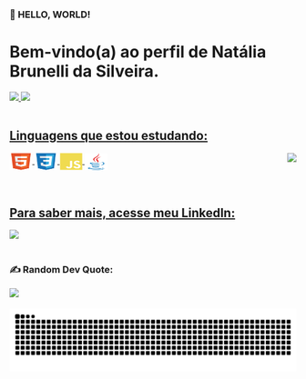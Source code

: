 ### 👋 HELLO, WORLD!

# Bem-vindo(a) ao perfil de Natália Brunelli da Silveira.

 <div>
   <a href="https://github.com/nataliabrunelli">
   <img height="180em" src="https://github-readme-streak-stats.herokuapp.com/?user=nataliabrunelli&theme=blue_navy&hide_border=false">
   <!-- <img height="180em" src="https://github-readme-stats.vercel.app/api?username=nataliabrunelli&show_icons=true&theme=blue_navy&include_all_commits=true&count_private=true"/> -->
   <img height="180em" src="https://github-readme-stats.vercel.app/api/top-langs/?username=nataliabrunelli&layout=compact&langs_count=6&theme=blue_navy"/>
</div>  

<br>

## Linguagens que estou estudando: 

  <div style="display: inline_block">
   <img align="center" alt="HTML" height="30" width="40" src="https://raw.githubusercontent.com/devicons/devicon/master/icons/html5/html5-original.svg">
   <img align="center" alt="CSS" height="30" width="40" src="https://raw.githubusercontent.com/devicons/devicon/master/icons/css3/css3-original.svg">
   <img align="center" alt="Js" height="30" width="40" src="https://raw.githubusercontent.com/devicons/devicon/master/icons/javascript/javascript-plain.svg">
   <img align="center" alt="Java" height="30" width="40" src="https://raw.githubusercontent.com/devicons/devicon/master/icons/java/java-original.svg">
   <img align="right" height="100em" src="https://pa1.aminoapps.com/6678/86155b329424016e33ea43a70b7aeb4e8e2ad9b7_hq.gif">  
  </div>

<br>
<br>
 
## Para saber mais, acesse meu LinkedIn:
 
<div> 
  <a href="https://www.linkedin.com/in/nataliabrunelli" target="_blank"><img src="https://img.shields.io/badge/-LinkedIn-%230077B5?style=for-the-badge&logo=linkedin&logoColor=white" target="_blank"></a>
</div>

<br>

### ✍️ Random Dev Quote:

<img height="180em" src="https://quotes-github-readme.vercel.app/api?type=horizontal&theme=tokyonight">

<br>
<br>

<picture>
  <source media="(prefers-color-scheme: dark)" srcset="https://raw.githubusercontent.com/nataliabrunelli/nataliabrunelli/output/github-contribution-grid-snake-dark.svg">
  <source media="(prefers-color-scheme: light)" srcset="https://raw.githubusercontent.com/nataliabrunelli/nataliabrunelli/output/github-contribution-grid-snake.svg">
  <img alt="github contribution grid snake animation" src="https://raw.githubusercontent.com/nataliabrunelli/nataliabrunelli/output/github-contribution-grid-snake.svg">
</picture>
